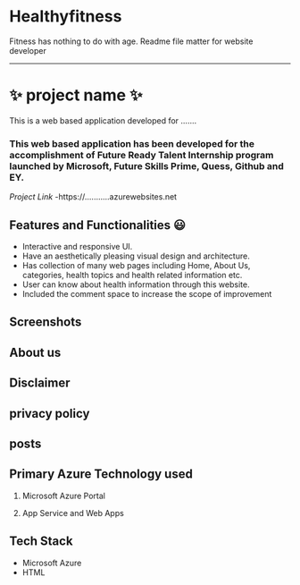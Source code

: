 # Healthyfitness
Fitness has nothing to do with age.
Readme file matter for website developer
--------------------       ------------------
# ✨ project name ✨

This is a web based application developed for .......

### This web based application has been developed for the accomplishment of Future Ready Talent Internship program launched by Microsoft, Future Skills Prime, Quess, Github and EY.


*Project Link* -https://...........azurewebsites.net

## Features and Functionalities 😃

- Interactive and responsive UI.
- Have an aesthetically pleasing visual design and architecture.
- Has collection of many web pages including Home, About Us, categories, health topics and health related information etc.
- User can know about health information through this website.
- Included the comment space to increase the scope of improvement 

## Screenshots

## About us

## Disclaimer

## privacy policy

## posts

## Primary Azure Technology used
1. Microsoft Azure Portal

2. App Service and Web Apps

## Tech Stack
- Microsoft Azure
- HTML
